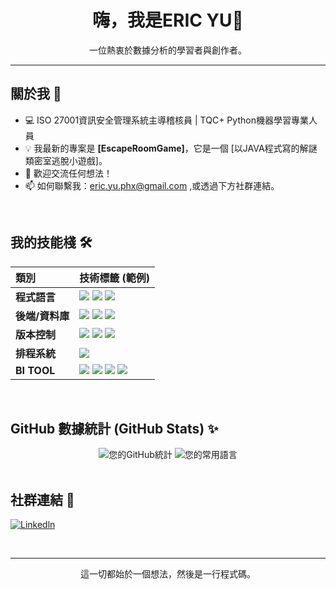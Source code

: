 
<div align="center">
  <h1>嗨，我是ERIC YU👋</h1>
  
  <p>一位熱衷於數據分析的學習者與創作者。</p>
</div>

---

## 關於我 🚀

- 💻 ISO 27001資訊安全管理系統主導稽核員 | TQC+ Python機器學習專業人員 
- 💡 我最新的專案是 **[EscapeRoomGame]**，它是一個 [以JAVA程式寫的解謎類密室逃脫小遊戲]。
- 🤝 歡迎交流任何想法！
- 📫 如何聯繫我：eric.yu.phx@gmail.com ,或透過下方社群連結。

<br>

## 我的技能棧 🛠️



| 類別 | 技術標籤 (範例) |
| :--- | :--- |
| **程式語言** | <img src="https://img.shields.io/badge/Java-006030?style=flat-square&logo=java&logoColor=white" /> <img src="https://img.shields.io/badge/Python-388087?style=flat-square&logo=Python&logoColor=white" /> <img src="https://img.shields.io/badge/-SQL-3776AB?style=flat-square&logo=SQL&logoColor=white" /> |
| **後端/資料庫** | <img src="https://img.shields.io/badge/-MYSQL-339933?style=flat-square&logo=mysql&logoColor=white" /> <img src="https://img.shields.io/badge/-MSSQL-336791?style=flat-square&logo=mssql&logoColor=white" />  <img src="https://img.shields.io/badge/-ORACLE-6A6AFF?style=flat-square&logo=oracle&logoColor=white" />|
| **版本控制** | <img src="https://img.shields.io/badge/-Git-F05032?style=flat-square&logo=git&logoColor=white" /> <img src="https://img.shields.io/badge/-GitHub-181717?style=flat-square&logo=github&logoColor=white" /> <img src="https://img.shields.io/badge/-TFS-844200?style=flat-square&logo=tfs&logoColor=white" />|
| **排程系統** | <img src="https://img.shields.io/badge/-CONTROL--M-E1E100?style=flat-square&logo=control--m&logoColor=white" />|
| **BI TOOL** | <img src="https://img.shields.io/badge/-SSIS-C4E1FF?style=flat-square&logo=git&logoColor=white" /> <img src="https://img.shields.io/badge/-SSRS-84C1FF?style=flat-square&logo=git&logoColor=white" /> <img src="https://img.shields.io/badge/-COGNOS-46A3FF?style=flat-square&logo=git&logoColor=white" /> <img src="https://img.shields.io/badge/-INFORMATICA-0072E3?style=flat-square&logo=git&logoColor=white" />|

<br>

## GitHub 數據統計 (GitHub Stats) ✨



<div align="center">
  <img src="https://github-readme-stats.vercel.app/api?username=and14465&show_icons=true&theme=vue&hide_border=true" alt="您的GitHub統計" />
  <img src="https://github-readme-stats.vercel.app/api/top-langs/?username=and14465&layout=compact&theme=vue&hide_border=true" alt="您的常用語言" />
</div>

<br>

## 社群連結 🔗

[![Linkedln](https://img.shields.io/badge/LinkedIn-0077B5?style=for-the-badge&logo=linkedin&logoColor=white)](www.linkedin.com/in/ericyu0304)

<br>

---
<div align="center">
  <p>這一切都始於一個想法，然後是一行程式碼。</p>
</div>

